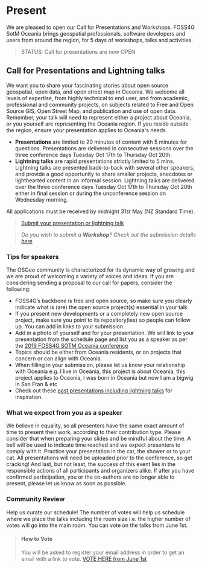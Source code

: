 <!-- page status: 
- please review for spelling and syntax
-->

# Present
We are pleased to open our Call for Presentations and Workshops. FOSS4G SotM Oceania brings geospatial professionals, software developers and users from around the region, for 5 days of workshops, talks and activities. 
> STATUS: Call for presentations are now OPEN

## Call for Presentations and Lightning talks

We want you to share your fascinating stories about open source geospatial, open data, and open street map in Oceania. We welcome all levels of expertise, from highly technical to end user, and from academic, professional and community projects, on subjects related to Free and Open Source GIS, Open Street Map, and publication and use of open data. Remember, your talk will need to represent either a project about Oceania, or you yourself are representing the Oceania region. If you reside outside the region, ensure your presentation applies to Oceania's needs. 

- **Presentations** are limited to 20 minutes of content with 5 minutes for questions. Presentations are delivered in consecutive sessions over the three conference days Tuesday Oct 17th to Thursday Oct 20th.
- **Lightning talks** are rapid presentations strictly limited to 5 mins. Lightning talks are presented back-to-back with several other speakers, and provide a good opportunity to share smaller projects, anecdotes or lighthearted content in an informal session. Lightning talks are delivered over the three conference days Tuesday Oct 17th to Thursday Oct 20th either in final session or during the unconference session on Wednesday morning. 

All applications must be received by midnight 31st May (NZ Standard Time).

> [Submit your presentation or lightning talk](https://talks.osgeo.org/foss4g-sotm-oceania-2023/cfp)
<!-- the workshop link below will need to be updated -->
> *Do you wish to submit a **Workshop**? Check out the submission details [here](workshops.md)*

### Tips for speakers

The OSGeo community is characterized for its dynamic way of growing and we are proud of welcoming a variety of voices and ideas. If you are considering sending a proposal to our call for papers, consider the following:
- FOSS4G’s backbone is free and open source, so make sure you clearly indicate what is (are) the open source project(s) essential in your talk
- If you present new developments or a completely new open source project, make sure you point to its repository(ies) so people can follow up. You can add in links to your submission.
- Add in a photo of yourself and for your presentation. We will link to your presentation from the schedule page and list you as a speaker as per the [2019 FOSS4G SOTM Oceania conference](https://2019.foss4g-oceania.org/speakers/)
- Topics should be either from Oceania residents, or on projects that concern or can align with Oceania. 
- When filling in your submission, please let us know your relationship with Oceania e.g. I live in Oceania, this project is about Oceania, this project applies to Oceania, I was born in Oceania but now I am a bigwig in San Fran & etc 
- Check out these [past presentations including lightning talks](https://www.youtube.com/@foss4gsotmoceania433/videos) for inspiration. 

### What we expect from you as a speaker

We believe in equality, so all presenters have the same exact amount of time to present their work, according to their contribution type. Please consider that when preparing your slides and be mindful about the time. A bell will be used to indicate time reached and we expect presenters to comply with it. Practice your presentation in the car, the shower or to your cat. All presentations will need be uploaded prior to the conference, so get cracking!
And last, but not least, the success of this event lies in the responsible actions of all participants and organizers alike. If after you have confirmed participation, you or the co-authors are no longer able to present, please let us know as soon as possible.

### Community Review

Help us curate our schedule! The number of votes will help us schedule where we place the talks including the room size i.e. the higher number of votes will go into the main room. 
You can vote on the talks from June 1st. 
> #### How to Vote
> You will be asked to register your email address in order to get an email with a link to vote. 
> [VOTE HERE from June 1st](https://talks.osgeo.org/foss4g-2023/p/voting/signup/)

